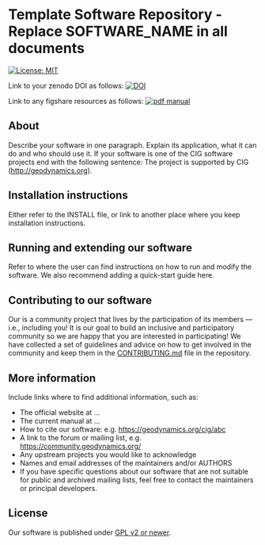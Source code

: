 Template Software Repository - Replace SOFTWARE_NAME in all documents
===========================================================

[![License: MIT](https://img.shields.io/badge/License-MIT-yellow.svg)](https://github.com/geodynamics/repository-template/blob/master/LICENSE)

Link to your zenodo DOI as follows: [![DOI](https://zenodo.org/badge/DOI/10.5281/zenodo.2653531.svg)](https://doi.org/10.5281/zenodo.2653531)

Link to any figshare resources as follows: [![pdf manual](https://img.shields.io/badge/get-PDF-green.svg)](https://doi.org/10.6084/m9.figshare.4865333)

About
-----

Describe your software in one paragraph. Explain its application, what it can
do and who should use it. If your software is one of the CIG software projects
end with the following sentence:
The project is supported by CIG (http://geodynamics.org).



Installation instructions
-------------------------

Either refer to the INSTALL file, or link to another place where you keep installation instructions.


Running and extending our software
----------------------------

Refer to where the user can find instructions on how to run and modify the software. We also recommend adding a quick-start guide here.


Contributing to our software
----------------------

Our is a community project that lives by the participation of its
members — i.e., including you! It is our goal to build an inclusive
and participatory community so we are happy that you are interested in
participating! We have collected a set of guidelines and advice on how
to get involved in the community and keep them in the
[CONTRIBUTING.md](CONTRIBUTING.md)
file in the repository.



More information
----------------

Include links where to find additional information, such as:
 - The official website at ...
 - The current manual at ...
 - How to cite our software: e.g. https://geodynamics.org/cig/abc
 - A link to the forum or mailing list, e.g. https://community.geodynamics.org/
 - Any upstream projects you would like to acknowledge 
 - Names and email addresses of the maintainers and/or AUTHORS 
 - If you have specific questions about our software that are not suitable for public and archived mailing lists, feel free to contact the maintainers or principal developers.



License
-------

Our software is published under [GPL v2 or newer](LICENSE).
